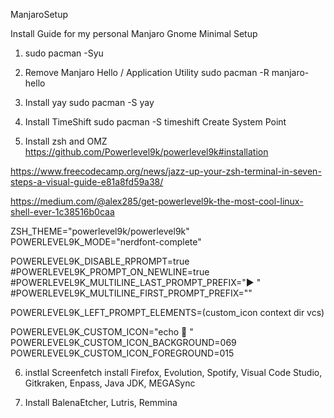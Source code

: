 ManjaroSetup

Install Guide for my personal Manjaro Gnome Minimal Setup

1. sudo pacman -Syu

2. Remove Manjaro Hello / Application Utility
    sudo pacman -R manjaro-hello

3. Install yay
    sudo pacman -S yay

4. Install TimeShift
    sudo pacman -S timeshift
    Create System Point

5. Install zsh and OMZ
https://github.com/Powerlevel9k/powerlevel9k#installation

https://www.freecodecamp.org/news/jazz-up-your-zsh-terminal-in-seven-steps-a-visual-guide-e81a8fd59a38/

https://medium.com/@alex285/get-powerlevel9k-the-most-cool-linux-shell-ever-1c38516b0caa

ZSH_THEME="powerlevel9k/powerlevel9k"
POWERLEVEL9K_MODE="nerdfont-complete"

POWERLEVEL9K_DISABLE_RPROMPT=true
#POWERLEVEL9K_PROMPT_ON_NEWLINE=true
#POWERLEVEL9K_MULTILINE_LAST_PROMPT_PREFIX="▶ "
#POWERLEVEL9K_MULTILINE_FIRST_PROMPT_PREFIX=""

POWERLEVEL9K_LEFT_PROMPT_ELEMENTS=(custom_icon context dir vcs)

POWERLEVEL9K_CUSTOM_ICON="echo  "
POWERLEVEL9K_CUSTOM_ICON_BACKGROUND=069
POWERLEVEL9K_CUSTOM_ICON_FOREGROUND=015

6. instlal Screenfetch
install Firefox, Evolution, Spotify, Visual Code Studio, Gitkraken, Enpass, Java JDK, MEGASync

7. Install BalenaEtcher, Lutris, Remmina
